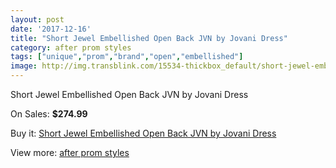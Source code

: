 ```yaml
---
layout: post
date: '2017-12-16'
title: "Short Jewel Embellished Open Back JVN by Jovani Dress"
category: after prom styles
tags: ["unique","prom","brand","open","embellished"]
image: http://img.transblink.com/15534-thickbox_default/short-jewel-embellished-open-back-jvn-by-jovani-dress.jpg
---
```

Short Jewel Embellished Open Back JVN by Jovani Dress

On Sales: **$274.99**
<a href="https://www.transblink.com/en/after-prom-styles/4944-short-jewel-embellished-open-back-jvn-by-jovani-dress.html"><amp-img layout="responsive" width="600" height="600" src="//img.transblink.com/15534-thickbox_default/short-jewel-embellished-open-back-jvn-by-jovani-dress.jpg" alt="Short Jewel Embellished Open Back JVN by Jovani Dress 0" /></a>
<a href="https://www.transblink.com/en/after-prom-styles/4944-short-jewel-embellished-open-back-jvn-by-jovani-dress.html"><amp-img layout="responsive" width="600" height="600" src="//img.transblink.com/15536-thickbox_default/short-jewel-embellished-open-back-jvn-by-jovani-dress.jpg" alt="Short Jewel Embellished Open Back JVN by Jovani Dress 1" /></a>
<a href="https://www.transblink.com/en/after-prom-styles/4944-short-jewel-embellished-open-back-jvn-by-jovani-dress.html"><amp-img layout="responsive" width="600" height="600" src="//img.transblink.com/15535-thickbox_default/short-jewel-embellished-open-back-jvn-by-jovani-dress.jpg" alt="Short Jewel Embellished Open Back JVN by Jovani Dress 2" /></a>

Buy it: [Short Jewel Embellished Open Back JVN by Jovani Dress](https://www.transblink.com/en/after-prom-styles/4944-short-jewel-embellished-open-back-jvn-by-jovani-dress.html "Short Jewel Embellished Open Back JVN by Jovani Dress")

View more: [after prom styles](https://www.transblink.com/en/55-after-prom-styles "after prom styles")